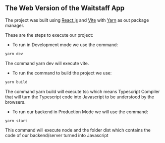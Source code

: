 ## The Web Version of the Waitstaff App

The project was built using [React.js](https://react.dev/) and [Vite](https://vitejs.dev/) with [Yarn](https://yarnpkg.com/) as out package manager.

These are the steps to execute our project:

- To run in Development mode we use the command:

```javascript
yarn dev
```

The command yarn dev will execute vite.

- To run the command to build the project we use:

```javascript
yarn build
```

The command yarn build will execute tsc which means Typescript Compiler that will turn the Typescript code into Javascript to be understood by the browsers.

- To run our backend in Production Mode we will use the command:

```javascript
yarn start
```

This command will execute node and the folder dist which contains the code of our backend/server turned into Javascript